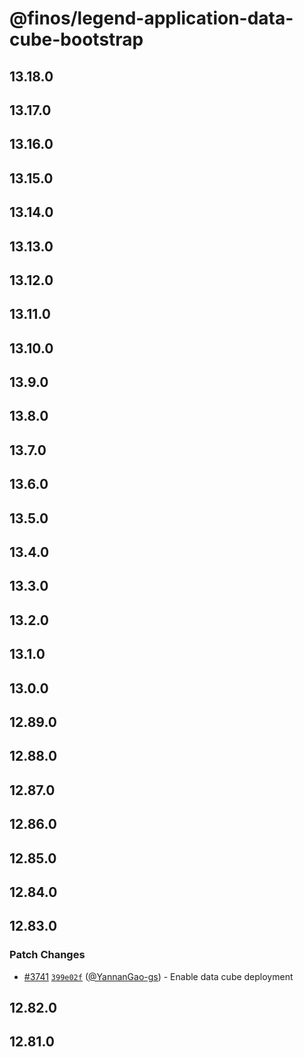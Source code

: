 # @finos/legend-application-data-cube-bootstrap

## 13.18.0

## 13.17.0

## 13.16.0

## 13.15.0

## 13.14.0

## 13.13.0

## 13.12.0

## 13.11.0

## 13.10.0

## 13.9.0

## 13.8.0

## 13.7.0

## 13.6.0

## 13.5.0

## 13.4.0

## 13.3.0

## 13.2.0

## 13.1.0

## 13.0.0

## 12.89.0

## 12.88.0

## 12.87.0

## 12.86.0

## 12.85.0

## 12.84.0

## 12.83.0

### Patch Changes

- [#3741](https://github.com/finos/legend-studio/pull/3741) [`399e02f`](https://github.com/finos/legend-studio/commit/399e02f9c02cc1a78d0d09cb46a534ba1bab66dd) ([@YannanGao-gs](https://github.com/YannanGao-gs)) - Enable data cube deployment

## 12.82.0

## 12.81.0
